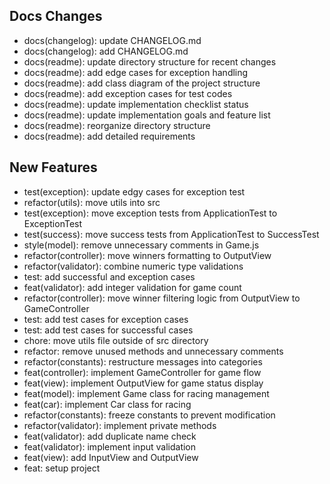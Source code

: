 ## Docs Changes

- docs(changelog): update CHANGELOG.md
- docs(changelog): add CHANGELOG.md
- docs(readme): update directory structure for recent changes
- docs(readme): add edge cases for exception handling
- docs(readme): add class diagram of the project structure
- docs(readme): add exception cases for test codes
- docs(readme): update implementation checklist status
- docs(readme): update implementation goals and feature list
- docs(readme): reorganize directory structure
- docs(readme): add detailed requirements

## New Features

- test(exception): update edgy cases for exception test
- refactor(utils): move utils into src
- test(exception): move exception tests from ApplicationTest to ExceptionTest
- test(success): move success tests from ApplicationTest to SuccessTest
- style(model): remove unnecessary comments in Game.js
- refactor(controller): move winners formatting to OutputView
- refactor(validator): combine numeric type validations
- test: add successful and exception cases
- feat(validator): add integer validation for game count
- refactor(controller): move winner filtering logic from OutputView to GameController
- test: add test cases for exception cases
- test: add test cases for successful cases
- chore: move utils file outside of src directory
- refactor: remove unused methods and unnecessary comments
- refactor(constants): restructure messages into categories
- feat(controller): implement GameController for game flow
- feat(view): implement OutputView for game status display
- feat(model): implement Game class for racing management
- feat(car): implement Car class for racing
- refactor(constants): freeze constants to prevent modification
- refactor(validator): implement private methods
- feat(validator): add duplicate name check
- feat(validator): implement input validation
- feat(view): add InputView and OutputView
- feat: setup project
